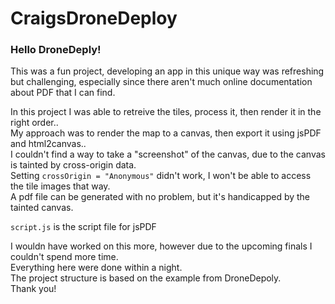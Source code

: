 # CraigsDroneDeploy

<h3>Hello DroneDeply!</h3>

<p>
This was a fun project, developing an app in this unique way was refreshing but challenging, especially since there aren't much online documentation about PDF that I can find.
</p>
<p>
In this project I was able to retreive the tiles, process it, then render it in the right order..<br />
My approach was to render the map to a canvas, then export it using jsPDF and html2canvas..<br />
I couldn't find a way to take a "screenshot" of the canvas, due to the canvas is tainted by cross-origin data.<br />
Setting <code>crossOrigin = "Anonymous"</code> didn't work, I won't be able to access the tile images that way.<br />
A pdf file can be generated with no problem, but it's handicapped by the tainted canvas.
</p>
<p>
<code>script.js</code> is the script file for jsPDF <br />
</p>
<p>
I wouldn have worked on this more, however due to the upcoming finals I couldn't spend more time.  <br />
Everything here were done within a night. <br />
The project structure is based on the example from DroneDepoly.<br />
Thank you!
</p>



